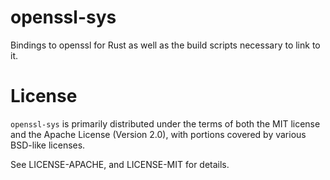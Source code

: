 # openssl-sys

Bindings to openssl for Rust as well as the build scripts necessary to link to
it.

# License

`openssl-sys` is primarily distributed under the terms of both the MIT license
and the Apache License (Version 2.0), with portions covered by various BSD-like
licenses.

See LICENSE-APACHE, and LICENSE-MIT for details.
